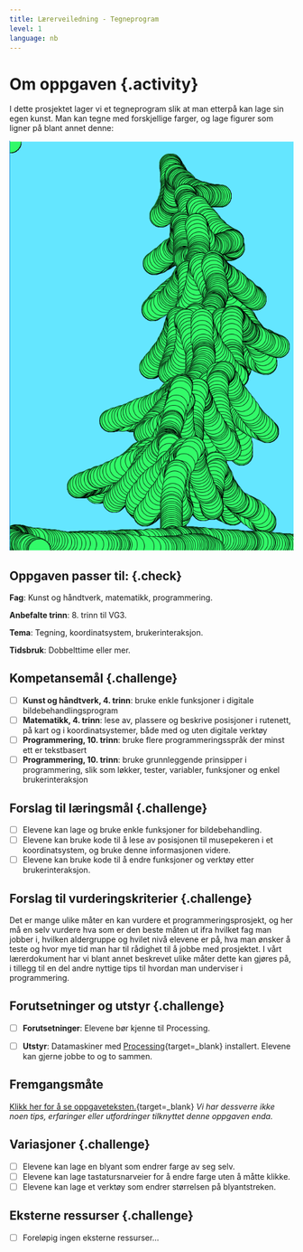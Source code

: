 ```yaml
---
title: Lærerveiledning - Tegneprogram
level: 1
language: nb
---
```


# Om oppgaven {.activity}
I dette prosjektet lager vi et tegneprogram slik at man etterpå kan lage sin egen kunst. Man kan tegne med forskjellige farger, og lage figurer som ligner på blant annet denne:

![](gronttre.png)

## Oppgaven passer til: {.check}

 __Fag__: Kunst og håndtverk, matematikk, programmering.

__Anbefalte trinn__: 8. trinn til VG3.

__Tema__: Tegning, koordinatsystem, brukerinteraksjon.

__Tidsbruk__: Dobbelttime eller mer.

## Kompetansemål {.challenge}
- [ ] __Kunst og håndtverk, 4. trinn__: bruke enkle funksjoner i digitale bildebehandlingsprogram
- [ ] __Matematikk, 4. trinn__: lese av, plassere og beskrive posisjoner i rutenett, på kart og i koordinatsystemer, både med og uten digitale verktøy
- [ ] __Programmering, 10. trinn__: bruke flere programmeringsspråk der minst ett er tekstbasert
- [ ] __Programmering, 10. trinn__: bruke grunnleggende prinsipper i programmering, slik som løkker, tester, variabler, funksjoner og enkel brukerinteraksjon

## Forslag til læringsmål {.challenge}
- [ ] Elevene kan lage og bruke enkle funksjoner for bildebehandling.
- [ ] Elevene kan bruke kode til å lese av posisjonen til musepekeren i et koordinatsystem, og bruke denne informasjonen videre.
- [ ] Elevene kan bruke kode til å endre funksjoner og verktøy etter brukerinteraksjon.

## Forslag til vurderingskriterier {.challenge}
Det er mange ulike måter en kan vurdere et programmeringsprosjekt, og her må en selv vurdere hva som er den beste måten ut ifra hvilket fag man jobber i, hvilken aldergruppe og hvilet nivå elevene er på, hva man ønsker å teste og hvor mye tid man har til rådighet til å jobbe med prosjektet. I vårt lærerdokument har vi blant annet beskrevet ulike måter dette kan gjøres på, i tillegg til en del andre nyttige tips til hvordan man underviser i programmering.

## Forutsetninger og utstyr {.challenge}
- [ ]  __Forutsetninger__: Elevene bør kjenne til Processing.

- [ ]  __Utstyr__: Datamaskiner med [Processing](https://www.processing.org/download/){target=_blank} installert. Elevene kan gjerne jobbe to og to sammen.

## Fremgangsmåte
[Klikk her for å se oppgaveteksten.](../tegnespillet/tegnespillet.html){target=_blank}
_Vi har dessverre ikke noen tips, erfaringer eller utfordringer tilknyttet denne oppgaven enda._

## Variasjoner {.challenge}
- [ ] Elevene kan lage en blyant som endrer farge av seg selv.
- [ ] Elevene kan lage tastatursnarveier for å endre farge uten å måtte klikke.
- [ ] Elevene kan lage et verktøy som endrer størrelsen på blyantstreken.

## Eksterne ressurser {.challenge}
- [ ] Foreløpig ingen eksterne ressurser...
